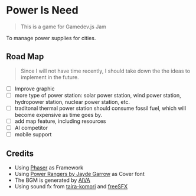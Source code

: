# Power Is Need

> This is a game for Gamedev.js Jam

To manage power supplies for cities.

## Road Map

> Since I will not have time recently, I should take down the the ideas to implement in the future.

- [ ] Improve graphic
- [ ] more type of power station: solar power station, wind power station, hydropower station, nuclear power station, etc.
- [ ] traditonal thermal power station should consume fossil fuel, which will become expensive as time goes by.
- [ ] add map feature, including resources
- [ ] AI competitor
- [ ] mobile support

## Credits

- Using [Phaser](https://phaser.io/) as Framework
- Using [Power Rangers by Jayde Garrow](https://www.dafont.com/power-rangers.font) as Cover font
- The BGM is generated by [AIVA](https://creators.aiva.ai/)
- Using sound fx from [taira-komori](https://taira-komori.jpn.org/freesounden.html) and [freeSFX](https://www.freesfx.co.uk/)
